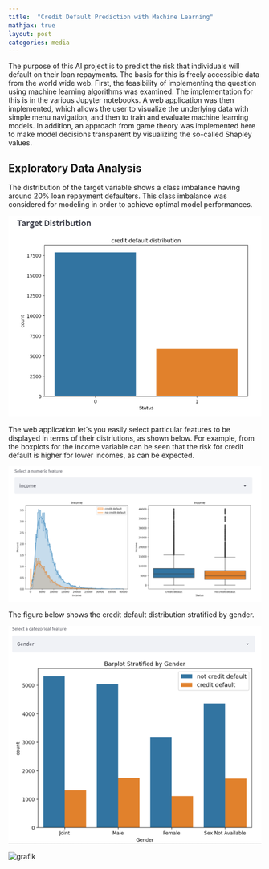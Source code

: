 ```yaml
---
title:  "Credit Default Prediction with Machine Learning"
mathjax: true
layout: post
categories: media
---
```


The purpose of this AI project is to predict the risk that individuals will default on their loan repayments. The basis for this is freely accessible data from the world wide web. First, the feasibility of implementing the question using machine learning algorithms was examined. The implementation for this is in the various Jupyter notebooks. A web application was then implemented, which allows the user to visualize the underlying data with simple menu navigation, and then to train and evaluate machine learning models. In addition, an approach from game theory was implemented here to make model decisions transparent by visualizing the so-called Shapley values.

## Exploratory Data Analysis
The distribution of the target variable shows a class imbalance having around 20% loan repayment defaulters. This class imbalance was considered for modeling in order to achieve optimal model performances.

![target distribution](/images/credit_default_prediction/target_distribution.png)

The web application let´s you easily select particular features to be displayed in terms of their distriutions, as shown below. For example, from the boxplots for the income variable can be seen that the risk for credit default is higher for lower incomes, as can be expected.

![numeric feature distribution](/images/credit_default_prediction/numeric_feature_distribution.PNG)

The figure below shows the credit default distribution stratified by gender.

![categorical feature distribution](/images/credit_default_prediction/categorical_feature_distribution.PNG)

![grafik](https://user-images.githubusercontent.com/21213464/170311669-7368066f-070a-40c9-be33-21f3e2a25fdb.png)
